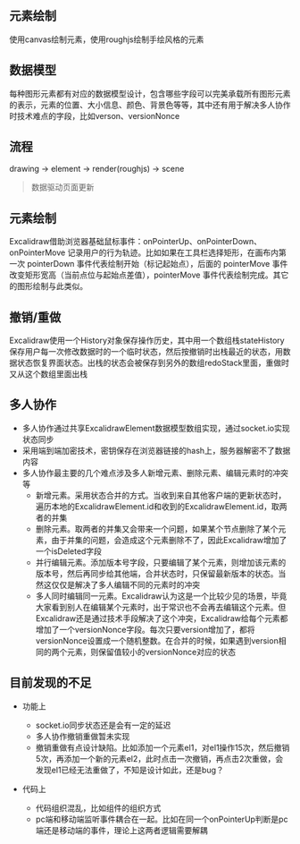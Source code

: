 ## 元素绘制
使用canvas绘制元素，使用roughjs绘制手绘风格的元素

## 数据模型
每种图形元素都有对应的数据模型设计，包含哪些字段可以完美承载所有图形元素的表示，元素的位置、大小信息、颜色、背景色等等，其中还有用于解决多人协作时技术难点的字段，比如verson、versionNonce

## 流程
drawing -> element -> render(roughjs) -> scene
>数据驱动页面更新
## 元素绘制
Excalidraw借助浏览器基础鼠标事件：onPointerUp、onPointerDown、onPointerMove 记录用户的行为轨迹。比如如果在工具栏选择矩形，在画布内第一次 pointerDown 事件代表绘制开始（标记起始点），后面的 pointerMove 事件改变矩形宽高（当前点位与起始点差值），pointerMove 事件代表绘制完成。其它的图形绘制与此类似。

## 撤销/重做
Excalidraw使用一个History对象保存操作历史，其中用一个数组栈stateHistory保存用户每一次修改数据时的一个临时状态，然后按撤销时出栈最近的状态，用数据状态恢复界面状态。出栈的状态会被保存到另外的数组redoStack里面，重做时又从这个数组里面出栈

## 多人协作
- 多人协作通过共享ExcalidrawElement数据模型数组实现，通过socket.io实现状态同步
- 采用端到端加密技术，密钥保存在浏览器链接的hash上，服务器解密不了数据内容
- 多人协作最主要的几个难点涉及多人新增元素、删除元素、编辑元素时的冲突等
    + 新增元素。采用状态合并的方式。当收到来自其他客户端的更新状态时，遍历本地的ExcalidrawElement.id和收到的ExcalidrawElement.id，取两者的并集
    + 删除元素。取两者的并集又会带来一个问题，如果某个节点删除了某个元素，由于并集的问题，会造成这个元素删除不了，因此Excalidraw增加了一个isDeleted字段
    + 并行编辑元素。添加版本号字段，只要编辑了某个元素，则增加该元素的版本号，然后再同步给其他端，合并状态时，只保留最新版本的状态。当然这仅仅是解决了多人编辑不同的元素时的冲突
    + 多人同时编辑同一元素。Excalidraw认为这是一个比较少见的场景，毕竟大家看到别人在编辑某个元素时，出于常识也不会再去编辑这个元素。但Excalidraw还是通过技术手段解决了这个冲突，Excalidraw给每个元素都增加了一个versionNonce字段。每次只要version增加了，都将versionNonce设置成一个随机整数。在合并的时候，如果遇到version相同的两个元素，则保留值较小的versionNonce对应的状态

## 目前发现的不足
- 功能上
    - socket.io同步状态还是会有一定的延迟
    - 多人协作撤销重做暂未实现
    - 撤销重做有点设计缺陷。比如添加一个元素el1，对el1操作15次，然后撤销5次，再添加一个新的元素el2，此时点击一次撤销，再点击2次重做，会发现el1已经无法重做了，不知是设计如此，还是bug？

- 代码上
    - 代码组织混乱，比如组件的组织方式
    - pc端和移动端监听事件耦合在一起。比如在同一个onPointerUp判断是pc端还是移动端的事件，理论上这两者逻辑需要解耦